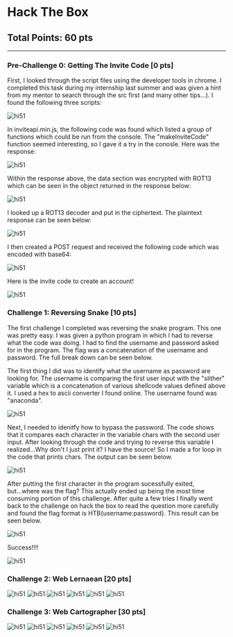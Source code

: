 # Hack The Box
## Total Points: 60 pts
__________________________________________________________________________________________
### Pre-Challenge 0: Getting The Invite Code [0 pts]
First, I looked through the script files using the developer tools in chrome. I completed this task during my internship last summer and was given a hint from my mentor to search through the src first (and many other tips...). I found the following three scripts:  

<img src="invitecode1.PNG" alt="hi51" class="inline"/>

In inviteapi.min.js, the following code was found which listed a group of functions which could be run from the console. The "makeInviteCode" function seemed interesting, so I gave it a try in the conosle. Here was the response:  

<img src="invitecode2.PNG" alt="hi51" class="inline"/>

Within the response above, the data section was encrypted with ROT13 which can be seen in the object returned in the response below:  

<img src="invitecode3.PNG" alt="hi51" class="inline"/>

I looked up a ROT13 decoder and put in the ciphertext. The plaintext response can be seen below:    

<img src="Invitecode4.PNG" alt="hi51" class="inline"/>

I then created a POST request and received the following code which was encoded with base64:  

<img src="Invitecode5.PNG" alt="hi51" class="inline"/>

Here is the invite code to create an account!  

<img src="invitecode6.PNG" alt="hi51" class="inline"/>

### Challenge 1: Reversing Snake [10 pts]
The first challenge I completed was reversing the snake program. This one was pretty easy. I was given a python program in which I had to reverse what the code was doing. I had to find the username and password asked for in the program. The flag was a concatenation of the username and password. The full break down can be seen below.  

The first thing I did was to identify what the username as password are looking for. The username is comparing the first user input with the "slither" variable which is a concatenation of various shellcode values defined above it. I used a hex to ascii converter I found online. The username found was "anaconda".  

<img src="snake0.PNG" alt="hi51" class="inline"/>

Next, I needed to idenitfy how to bypass the password. The code shows that it compares each character in the variable chars with the second user input. After looking through the code and trying to reverse this variable I realized...Why don't I just print it? I have the source! So I made a for loop in the code that prints chars. The output can be seen below.  

<img src="snake1.PNG" alt="hi51" class="inline"/>

After putting the first character in the program sucessfully exited, but...where was the flag? This actually ended up being the most time consuming portion of this challenge. After quite a few tries I finally went back to the challenge on hack the box to read the question more carefully and found the flag format is HTB{username:password}. This result can be seen below.

<img src="snake2.PNG" alt="hi51" class="inline"/>

Success!!!!  

<img src="snake3.PNG" alt="hi51" class="inline"/>

### Challenge 2: Web Lernaean [20 pts]

<img src="hydra0.PNG" alt="hi51" class="inline"/>
<img src="hydra2.PNG" alt="hi51" class="inline"/>
<img src="hydra2.5.PNG" alt="hi51" class="inline"/>
<img src="hydra3.PNG" alt="hi51" class="inline"/>
<img src="hydra4.PNG" alt="hi51" class="inline"/>
<img src="hydra5.PNG" alt="hi51" class="inline"/>

### Challenge 3: Web Cartographer [30 pts]
<img src="sqlmap1.PNG" alt="hi51" class="inline"/>
<img src="sqlmap2.PNG" alt="hi51" class="inline"/>
<img src="sqlmap3.PNG" alt="hi51" class="inline"/>
<img src="sqlmap4.PNG" alt="hi51" class="inline"/>
<img src="sqlmap5.PNG" alt="hi51" class="inline"/>
<img src="sqlmap7.PNG" alt="hi51" class="inline"/>
